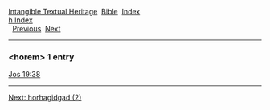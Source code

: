 [Intangible Textual Heritage](../../index)  [Bible](../index) 
[Index](index)   
[h Index](_h_)  
  [Previous](c05571)  [Next](c05573) 

------------------------------------------------------------------------

### &lt;horem&gt; 1 entry

[Jos 19:38](../kjv/jos019.htm#038)  

------------------------------------------------------------------------

[Next: horhagidgad (2)](c05573)
